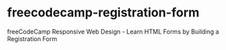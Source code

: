 # freecodecamp-registration-form
freeCodeCamp Responsive Web Design - Learn HTML Forms by Building a Registration Form
